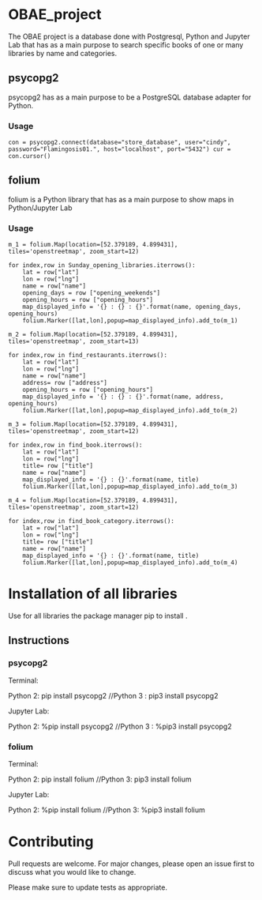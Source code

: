 # OBAE_project

The OBAE project is a database done with Postgresql, Python and Jupyter Lab that has as a main purpose to search specific books of one or many libraries by name and categories.

## psycopg2
psycopg2 has as a main purpose to be a PostgreSQL database adapter for Python.

### Usage ###
```` 
con = psycopg2.connect(database="store_database", user="cindy", password="Flamingosis01.", host="localhost", port="5432") cur = con.cursor()
```` 
## folium
folium is a Python library that has as a main purpose to show maps in Python/Jupyter Lab

### Usage ###
```` 
m_1 = folium.Map(location=[52.379189, 4.899431], tiles='openstreetmap', zoom_start=12)

for index,row in Sunday_opening_libraries.iterrows():
    lat = row["lat"]
    lon = row["lng"]
    name = row["name"]
    opening_days = row ["opening_weekends"]
    opening_hours = row ["opening_hours"]
    map_displayed_info = '{} : {} : {}'.format(name, opening_days, opening_hours)
    folium.Marker([lat,lon],popup=map_displayed_info).add_to(m_1)
    
m_2 = folium.Map(location=[52.379189, 4.899431], tiles='openstreetmap', zoom_start=13)

for index,row in find_restaurants.iterrows():
    lat = row["lat"]
    lon = row["lng"]
    name = row["name"]
    address= row ["address"]
    opening_hours = row ["opening_hours"]
    map_displayed_info = '{} : {} : {}'.format(name, address, opening_hours)
    folium.Marker([lat,lon],popup=map_displayed_info).add_to(m_2)

m_3 = folium.Map(location=[52.379189, 4.899431], tiles='openstreetmap', zoom_start=12)

for index,row in find_book.iterrows():
    lat = row["lat"]
    lon = row["lng"]
    title= row ["title"]
    name = row["name"]
    map_displayed_info = '{} : {}'.format(name, title)
    folium.Marker([lat,lon],popup=map_displayed_info).add_to(m_3)

m_4 = folium.Map(location=[52.379189, 4.899431], tiles='openstreetmap', zoom_start=12)

for index,row in find_book_category.iterrows():
    lat = row["lat"]
    lon = row["lng"]
    title= row ["title"]
    name = row["name"]
    map_displayed_info = '{} : {}'.format(name, title)
    folium.Marker([lat,lon],popup=map_displayed_info).add_to(m_4)
```` 

# Installation of all libraries
Use for all libraries the package manager pip to install .

## Instructions

### psycopg2

Terminal:

Python 2: pip install psycopg2
//Python 3 : pip3 install psycopg2

Jupyter Lab:

Python 2: %pip install psycopg2
//Python 3 : %pip3 install psycopg2

### folium

Terminal:

Python 2: pip install folium 
//Python 3: pip3 install folium

Jupyter Lab:

Python 2: %pip install folium 
//Python 3: %pip3 install folium


# Contributing
Pull requests are welcome. For major changes, please open an issue first to discuss what you would like to change.

Please make sure to update tests as appropriate.
